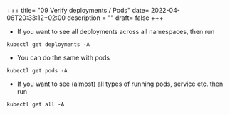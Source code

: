 +++
title= "09 Verify deployments / Pods"
date= 2022-04-06T20:33:12+02:00
description = ""
draft= false
+++

- If you want to see all deployments across all namespaces, then run 
```
kubectl get deployments -A
```

- You can do the same with pods 
```
kubectl get pods -A
```

- If you want to see (almost) all types of running pods, service etc. then run
```
kubectl get all -A
``` 
